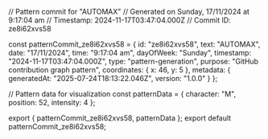 // Pattern commit for "AUTOMAX"
// Generated on Sunday, 17/11/2024 at 9:17:04 am
// Timestamp: 2024-11-17T03:47:04.000Z
// Commit ID: ze8i62xvs58

const patternCommit_ze8i62xvs58 = {
  id: "ze8i62xvs58",
  text: "AUTOMAX",
  date: "17/11/2024",
  time: "9:17:04 am",
  dayOfWeek: "Sunday",
  timestamp: "2024-11-17T03:47:04.000Z",
  type: "pattern-generation",
  purpose: "GitHub contribution graph pattern",
  coordinates: {
    x: 46,
    y: 5
  },
  metadata: {
    generatedAt: "2025-07-24T18:13:22.046Z",
    version: "1.0.0"
  }
};

// Pattern data for visualization
const patternData = {
  character: "M",
  position: 52,
  intensity: 4
};

export { patternCommit_ze8i62xvs58, patternData };
export default patternCommit_ze8i62xvs58;
